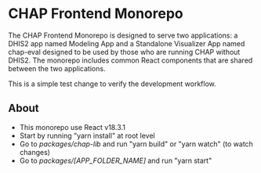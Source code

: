 # CHAP Frontend Monorepo

The CHAP Frontend Monorepo is designed to serve two applications: a DHIS2 app named Modeling App and a Standalone Visualizer App named chap-eval designed to be used by those who are running CHAP without DHIS2. The monorepo includes common React components that are shared between the two applications.

This is a simple test change to verify the development workflow.

## About

-   This monorepo use React v18.3.1
-   Start by running "yarn install" at root level
-   Go to _packages/chap-lib_ and run "yarn build" or "yarn watch" (to watch changes)
-   Go to _packages/[APP_FOLDER_NAME]_ and run "yarn start"
